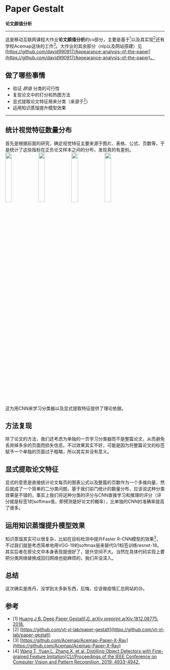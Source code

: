 # Paper Gestalt 
**论文颜值分析**
***
这是移动互联网课程大作业**论文颜值分析**的cv部分，主要是基于[<sup>1</sup>](#refer-anchor-1)以及其实现[<sup>2</sup>](#refer-anchor-2)还有学校Acemap这块的工作[<sup>3</sup>](#refer-anchor-3)。大作业的其余部分（nlp以及网站搭建）见[https://github.com/david990917/Appearance-analysis-of-the-paper](https://github.com/david990917/Appearance-analysis-of-the-paper)。

## 做了哪些事情
* 验证 *颜值* 分类的可行性
* 复现论文中的打分和热图方法
* 显式提取论文特征用来分类（来源于[<sup>2</sup>](#refer-anchor-2)）
* 运用知识蒸馏提升模型效果
***

## 统计视觉特征数量分布
首先是根据前面的研究，确定视觉特征主要来源于图片、表格、公式、页数等，于是统计了这些指标在正负论文样本之间的分布，发现真的有差别。
<img src="https://github.com/currybur/EE447-PaperGestaltAnalysis/raw/master/img/plot_figure.png" width="20%">
<img src="https://github.com/currybur/EE447-PaperGestaltAnalysis/raw/master/img/plot_table.png" width="20%">
<img src="https://github.com/currybur/EE447-PaperGestaltAnalysis/raw/master/img/plot_page_num.png" width="20%">
<img src="https://github.com/currybur/EE447-PaperGestaltAnalysis/raw/master/img/plot_formula.png" width="20%">
<!-- <img src="img/plot_figure.png" width="48%">
<img src="img/plot_table.png" width="48%">
<img src="img/plot_formula.png" width="48%">
<img src="img/plot_page_num.png" width="48%"> -->
这为用CNN来学习分类器以及显式提取特征提供了理论依据。

## 方法复现
除了论文的方法，我们还考虑为单独的一页学习分类器而不是整篇论文，从而避免丢弃掉多余的页面而损失信息。不过效果其实不好，可能是因为将整篇论文的标签赋予一个单独的页面过于粗略，所以其实并没有意义。

## 显式提取论文特征
显式的意思是直接统计论文每页的图表公式以及整篇的页数作为一个多维向量，然后就成了一个简单的二分类问题。基于我们前门统计的数量分布，应该说这种分类效果是不错的，事实上我们将这种分类的评分与CNN直接学习和推理的评分（评分就是标签1的softmax值，即预测是好论文的概率），比单独的CNN的准确率提高了很多。

## 运用知识蒸馏提升模型效果
知识蒸馏其实可以很复杂，比如在目标检测中提升Faster R-CNN模型的效果[<sup>3</sup>](#refer-anchor-3)，不过我们就是考虑简单地用VGG-19的softmax层来替代0/1标签训练resnet-18。其实后者在原论文中本身表现就很好了，提升空间不大。当然在具体代码实现上要把分类网络替换成回归网络也挺麻烦的，我们并没深入。

## 总结
这次确实是炼丹，没学到太多新东西，后悔，应该做疫情汇总网站的😢。

## 参考
<div id="refer-anchor-1"></div>

- [1] [Huang J B. Deep Paper Gestalt[J]. arXiv preprint arXiv:1812.08775, 2018.](https://arxiv.org/abs/1812.08775)
- [2] [https://github.com/vt-vl-lab/paper-gestalt](https://github.com/vt-vl-lab/paper-gestalt)
- [3] [https://github.com/Acemap/Acemap-Paper-X-Ray](https://github.com/Acemap/Acemap-Paper-X-Ray)
- [4] [Wang T, Yuan L, Zhang X, et al. Distilling Object Detectors with Fine-grained Feature Imitation[C]//Proceedings of the IEEE Conference on Computer Vision and Pattern Recognition. 2019: 4933-4942.](http://openaccess.thecvf.com/content_CVPR_2019/html/Wang_Distilling_Object_Detectors_With_Fine-Grained_Feature_Imitation_CVPR_2019_paper.html)
